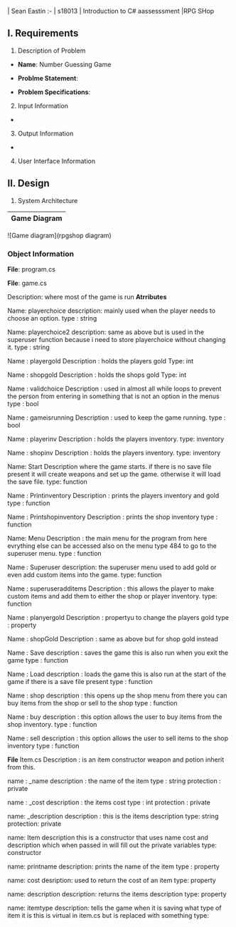 | Sean Eastin
:-
| s18013
| Introduction to C# aassesssment
|RPG SHop

## I. Requirements

1. Description of Problem
- **Name**: Number Guessing Game
- **Problme Statement**:

- **Problem Specifications**:

2. Input Information
-

3. Output Information
-

4. User Interface Information

## II. Design

1. System Architecture

|Game Diagram
|:-
![Game diagram](rpgshop diagram)


### Object Information

**File**: program.cs


**File**: game.cs

Description: where most of the game is run
**Atrributes**

Name: playerchoice
description: mainly used when the player needs to choose an option.
type : string

Name: playerchoice2
description: same as above but is used in the superuser function because i need to store playerchoice without changing it.
type : string

Name : playergold
Description : holds the players gold
Type: int

Name : shopgold
Description : holds the shops gold
Type: int

Name : validchoice
Description : used in almost all while loops to prevent the person from entering in something that is not an option in the menus
type : bool

Name : gameisrunning
Description : used to keep the game running.
type : bool

Name : playerinv
Description : holds the players inventory.
type: inventory

Name : shopinv
Description : holds the players inventory.
type: inventory

Name: Start
Description where the game starts. if there is no save file present it will create weapons and set up the game.
otherwise it will load the save file.
type: function

Name : Printinventory
Description : prints the players inventory and gold
type : function

Name : Printshopinventory
Description : prints the shop inventory
type : function

Name: Menu
Description : the main menu for the program from here evrything else can be accessed also on the menu type 484 to go to the superuser menu.
type : function

Name : Superuser
description: the superuser menu used to add gold or even add custom items into the game.
type: function

Name : superuseradditems
Description : this allows the player to make custom items and add them to either the shop or player inventory.
type: function

Name : planyergold
Description : propertyu to change the players gold
type : property

Name : shopGold
Description : same as above but for shop gold instead

Name : Save
description : saves the game this is also run when you exit the game
type : function

Name : Load
description : loads the game this is also run at the start of the game if there is a save file present
type : function

Name : shop
description : this opens up the shop menu from there you can buy items from the shop or sell to the shop
type : function

Name : buy
description : this option allows the user to buy items from the shop inventory.
type : function

Name : sell
description : this option allows the user to sell items to the shop inventory
type : function

**File** Item.cs
Description : is an item constructor weapon and potion inherit from this.

name : _name
description : the name of the item
type : string
protection : private

name : _cost
description : the items cost
type : int
protection : private

name: _description
description : this is the items description
type: string
protection: private

name: Item
description this is a constructor that uses name cost and description which when passed in will fill out the private variables
type: constructor

name: printname
description: prints the name of the item
type : property

name: cost
desription: used to return the cost of an item
type: property

name: description
description: returns the items description
type: property

name: itemtype
description: tells the game when it is saving what type of item it is this is virtual in item.cs but is replaced with something
type: 
